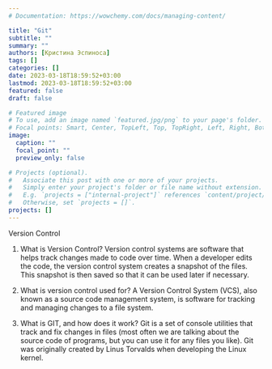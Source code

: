 ```yaml
---
# Documentation: https://wowchemy.com/docs/managing-content/

title: "Git"
subtitle: ""
summary: ""
authors: [Кристина Эспиноса]
tags: []
categories: []
date: 2023-03-18T18:59:52+03:00
lastmod: 2023-03-18T18:59:52+03:00
featured: false
draft: false

# Featured image
# To use, add an image named `featured.jpg/png` to your page's folder.
# Focal points: Smart, Center, TopLeft, Top, TopRight, Left, Right, BottomLeft, Bottom, BottomRight.
image:
  caption: ""
  focal_point: ""
  preview_only: false

# Projects (optional).
#   Associate this post with one or more of your projects.
#   Simply enter your project's folder or file name without extension.
#   E.g. `projects = ["internal-project"]` references `content/project/deep-learning/index.md`.
#   Otherwise, set `projects = []`.
projects: []
---
```


Version Control

1. What is Version Control?
Version control systems are software that helps track changes made to code over time. When a developer edits the code, the version control system creates a snapshot of the files. This snapshot is then saved so that it can be used later if necessary.

2. What is version control used for?
A Version Control System (VCS), also known as a source code management system, is software for tracking and managing changes to a file system.

3. What is GIT, and how does it work?
Git is a set of console utilities that track and fix changes in files (most often we are talking about the source code of programs, but you can use it for any files you like). Git was originally created by Linus Torvalds when developing the Linux kernel.
